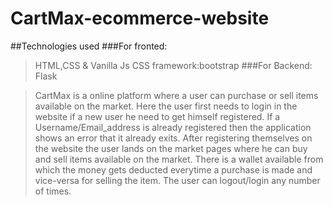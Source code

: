# CartMax-ecommerce-website

##Technologies used 
###For fronted:
>HTML,CSS & Vanilla Js
CSS framework:bootstrap
###For Backend:
>Flask

>CartMax is a online platform where a user can purchase or sell items available on the market.
Here the user first needs to login in the website if a new user he need to get himself registered. 
If a Username/Email_address is already registered then the application shows an error that it already exits.
After registering themselves on the website the user lands on the market pages where he can buy and sell items available on the market. 
There is a wallet available from which the money gets deducted everytime a purchase is made and vice-versa for selling the item.
The user can logout/login any number of times.


